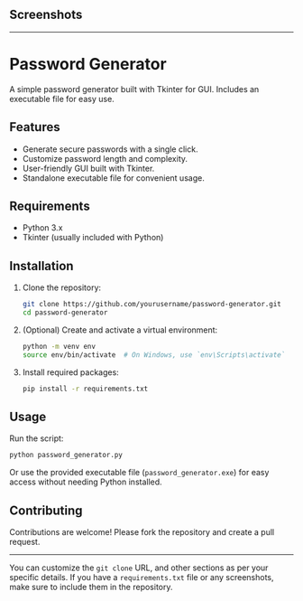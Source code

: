 ## Screenshots



---

# Password Generator

A simple password generator built with Tkinter for GUI. Includes an executable file for easy use.

## Features

- Generate secure passwords with a single click.
- Customize password length and complexity.
- User-friendly GUI built with Tkinter.
- Standalone executable file for convenient usage.

## Requirements

- Python 3.x
- Tkinter (usually included with Python)

## Installation

1. Clone the repository:
    ```bash
    git clone https://github.com/yourusername/password-generator.git
    cd password-generator
    ```

2. (Optional) Create and activate a virtual environment:
    ```bash
    python -m venv env
    source env/bin/activate  # On Windows, use `env\Scripts\activate`
    ```

3. Install required packages:
    ```bash
    pip install -r requirements.txt
    ```

## Usage

Run the script:
```bash
python password_generator.py
```

Or use the provided executable file (`password_generator.exe`) for easy access without needing Python installed.



## Contributing

Contributions are welcome! Please fork the repository and create a pull request.


---

You can customize the `git clone` URL, and other sections as per your specific details. If you have a `requirements.txt` file or any screenshots, make sure to include them in the repository.
